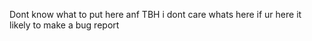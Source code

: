 Dont know what to put here anf TBH i dont care whats here if ur here it likely to make a bug report
